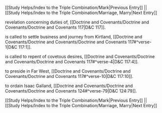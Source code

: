 [[Study Helps/Index to the Triple Combination/Mark|Previous Entry]]  ||  [[Study Helps/Index to the Triple Combination/Marriage, Marry|Next Entry]]

 revelation concerning duties of, [[Doctrine and Covenants/Doctrine and Covenants/Doctrine and Covenants 117|D&C 117]].

 is called to settle business and journey from Kirtland, [[Doctrine and Covenants/Doctrine and Covenants/Doctrine and Covenants 117#^verse-1|D&C 117:1]].

 is called to repent of covetous desires, [[Doctrine and Covenants/Doctrine and Covenants/Doctrine and Covenants 117#^verse-4|D&C 117:4]].

 to preside in Far West, [[Doctrine and Covenants/Doctrine and Covenants/Doctrine and Covenants 117#^verse-10|D&C 117:10]].

 to ordain Isaac Galland, [[Doctrine and Covenants/Doctrine and Covenants/Doctrine and Covenants 124#^verse-79|D&C 124:79]].

[[Study Helps/Index to the Triple Combination/Mark|Previous Entry]]  ||  [[Study Helps/Index to the Triple Combination/Marriage, Marry|Next Entry]]